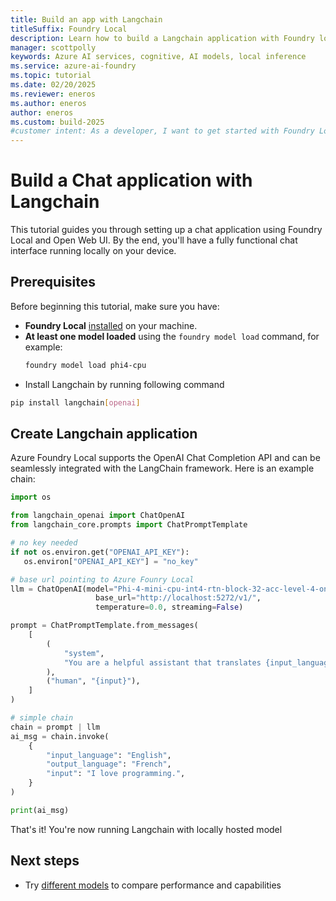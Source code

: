 ```yaml
---
title: Build an app with Langchain
titleSuffix: Foundry Local
description: Learn how to build a Langchain application with Foundry local
manager: scottpolly
keywords: Azure AI services, cognitive, AI models, local inference
ms.service: azure-ai-foundry
ms.topic: tutorial
ms.date: 02/20/2025
ms.reviewer: eneros
ms.author: eneros
author: eneros
ms.custom: build-2025
#customer intent: As a developer, I want to get started with Foundry Local so that I can run AI models locally.
---
```


# Build a Chat application with Langchain

This tutorial guides you through setting up a chat application using Foundry Local and Open Web UI. By the end, you'll have a fully functional chat interface running locally on your device.

## Prerequisites

Before beginning this tutorial, make sure you have:

- **Foundry Local** [installed](/articles/foundry-local/get-started.md) on your machine.
- **At least one model loaded** using the `foundry model load` command, for example:
  ```bash
  foundry model load phi4-cpu
  ```
- Install Langchain by running following command

```bash
pip install langchain[openai]
```

## Create Langchain application

Azure Foundry Local supports the OpenAI Chat Completion API and can be seamlessly integrated with the LangChain framework. Here is an example chain:

```python
import os

from langchain_openai import ChatOpenAI
from langchain_core.prompts import ChatPromptTemplate

# no key needed
if not os.environ.get("OPENAI_API_KEY"):
   os.environ["OPENAI_API_KEY"] = "no_key"

# base url pointing to Azure Founry Local
llm = ChatOpenAI(model="Phi-4-mini-cpu-int4-rtn-block-32-acc-level-4-onnx",
                   base_url="http://localhost:5272/v1/",
                   temperature=0.0, streaming=False)

prompt = ChatPromptTemplate.from_messages(
    [
        (
            "system",
            "You are a helpful assistant that translates {input_language} to {output_language}.",
        ),
        ("human", "{input}"),
    ]
)

# simple chain
chain = prompt | llm
ai_msg = chain.invoke(
    {
        "input_language": "English",
        "output_language": "French",
        "input": "I love programming.",
    }
)

print(ai_msg)
```

That's it! You're now running Langchain with locally hosted model

## Next steps

- Try [different models](/articles/foundry-local/how-to/load-models.md) to compare performance and capabilities
